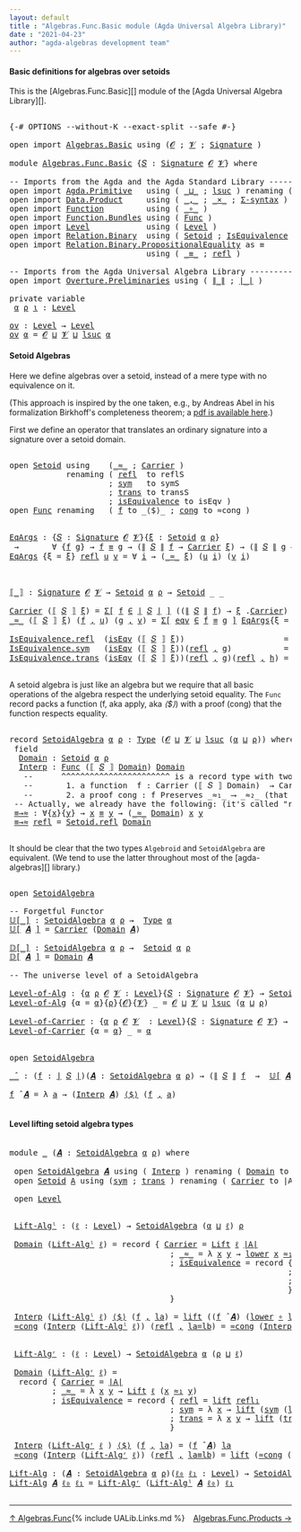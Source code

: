 ```yaml
---
layout: default
title : "Algebras.Func.Basic module (Agda Universal Algebra Library)"
date : "2021-04-23"
author: "agda-algebras development team"
---
```


#### <a id="basic-definitions">Basic definitions for algebras over setoids</a>

This is the [Algebras.Func.Basic][] module of the [Agda Universal Algebra Library][].

<pre class="Agda">

<a id="338" class="Symbol">{-#</a> <a id="342" class="Keyword">OPTIONS</a> <a id="350" class="Pragma">--without-K</a> <a id="362" class="Pragma">--exact-split</a> <a id="376" class="Pragma">--safe</a> <a id="383" class="Symbol">#-}</a>

<a id="388" class="Keyword">open</a> <a id="393" class="Keyword">import</a> <a id="400" href="Algebras.Basic.html" class="Module">Algebras.Basic</a> <a id="415" class="Keyword">using</a> <a id="421" class="Symbol">(</a><a id="422" href="Algebras.Basic.html#1130" class="Generalizable">𝓞</a> <a id="424" class="Symbol">;</a> <a id="426" href="Algebras.Basic.html#1132" class="Generalizable">𝓥</a> <a id="428" class="Symbol">;</a> <a id="430" href="Algebras.Basic.html#3858" class="Function">Signature</a> <a id="440" class="Symbol">)</a>

<a id="443" class="Keyword">module</a> <a id="450" href="Algebras.Func.Basic.html" class="Module">Algebras.Func.Basic</a> <a id="470" class="Symbol">{</a><a id="471" href="Algebras.Func.Basic.html#471" class="Bound">𝑆</a> <a id="473" class="Symbol">:</a> <a id="475" href="Algebras.Basic.html#3858" class="Function">Signature</a> <a id="485" href="Algebras.Basic.html#1130" class="Generalizable">𝓞</a> <a id="487" href="Algebras.Basic.html#1132" class="Generalizable">𝓥</a><a id="488" class="Symbol">}</a> <a id="490" class="Keyword">where</a>

<a id="497" class="Comment">-- Imports from the Agda and the Agda Standard Library --------------------</a>
<a id="573" class="Keyword">open</a> <a id="578" class="Keyword">import</a> <a id="585" href="Agda.Primitive.html" class="Module">Agda.Primitive</a>   <a id="602" class="Keyword">using</a> <a id="608" class="Symbol">(</a> <a id="610" href="Agda.Primitive.html#810" class="Primitive Operator">_⊔_</a> <a id="614" class="Symbol">;</a> <a id="616" href="Agda.Primitive.html#780" class="Primitive">lsuc</a> <a id="621" class="Symbol">)</a> <a id="623" class="Keyword">renaming</a> <a id="632" class="Symbol">(</a> <a id="634" href="Agda.Primitive.html#326" class="Primitive">Set</a> <a id="638" class="Symbol">to</a> <a id="641" class="Primitive">Type</a> <a id="646" class="Symbol">)</a>
<a id="648" class="Keyword">open</a> <a id="653" class="Keyword">import</a> <a id="660" href="Data.Product.html" class="Module">Data.Product</a>     <a id="677" class="Keyword">using</a> <a id="683" class="Symbol">(</a> <a id="685" href="Agda.Builtin.Sigma.html#236" class="InductiveConstructor Operator">_,_</a> <a id="689" class="Symbol">;</a> <a id="691" href="Data.Product.html#1167" class="Function Operator">_×_</a> <a id="695" class="Symbol">;</a> <a id="697" href="Data.Product.html#916" class="Function">Σ-syntax</a> <a id="706" class="Symbol">)</a>
<a id="708" class="Keyword">open</a> <a id="713" class="Keyword">import</a> <a id="720" href="Function.html" class="Module">Function</a>         <a id="737" class="Keyword">using</a> <a id="743" class="Symbol">(</a> <a id="745" href="Function.Base.html#1031" class="Function Operator">_∘_</a> <a id="749" class="Symbol">)</a>
<a id="751" class="Keyword">open</a> <a id="756" class="Keyword">import</a> <a id="763" href="Function.Bundles.html" class="Module">Function.Bundles</a> <a id="780" class="Keyword">using</a> <a id="786" class="Symbol">(</a> <a id="788" href="Function.Bundles.html#1868" class="Record">Func</a> <a id="793" class="Symbol">)</a>
<a id="795" class="Keyword">open</a> <a id="800" class="Keyword">import</a> <a id="807" href="Level.html" class="Module">Level</a>            <a id="824" class="Keyword">using</a> <a id="830" class="Symbol">(</a> <a id="832" href="Agda.Primitive.html#597" class="Postulate">Level</a> <a id="838" class="Symbol">)</a>
<a id="840" class="Keyword">open</a> <a id="845" class="Keyword">import</a> <a id="852" href="Relation.Binary.html" class="Module">Relation.Binary</a>  <a id="869" class="Keyword">using</a> <a id="875" class="Symbol">(</a> <a id="877" href="Relation.Binary.Bundles.html#1009" class="Record">Setoid</a> <a id="884" class="Symbol">;</a> <a id="886" href="Relation.Binary.Structures.html#1522" class="Record">IsEquivalence</a> <a id="900" class="Symbol">)</a>
<a id="902" class="Keyword">open</a> <a id="907" class="Keyword">import</a> <a id="914" href="Relation.Binary.PropositionalEquality.html" class="Module">Relation.Binary.PropositionalEquality</a> <a id="952" class="Symbol">as</a> <a id="955" class="Module">≡</a>
                             <a id="986" class="Keyword">using</a> <a id="992" class="Symbol">(</a> <a id="994" href="Agda.Builtin.Equality.html#151" class="Datatype Operator">_≡_</a> <a id="998" class="Symbol">;</a> <a id="1000" href="Agda.Builtin.Equality.html#208" class="InductiveConstructor">refl</a> <a id="1005" class="Symbol">)</a>

<a id="1008" class="Comment">-- Imports from the Agda Universal Algebra Library ----------------------</a>
<a id="1082" class="Keyword">open</a> <a id="1087" class="Keyword">import</a> <a id="1094" href="Overture.Preliminaries.html" class="Module">Overture.Preliminaries</a> <a id="1117" class="Keyword">using</a> <a id="1123" class="Symbol">(</a> <a id="1125" href="Overture.Preliminaries.html#4420" class="Function Operator">∥_∥</a> <a id="1129" class="Symbol">;</a> <a id="1131" href="Overture.Preliminaries.html#4382" class="Function Operator">∣_∣</a> <a id="1135" class="Symbol">)</a>

<a id="1138" class="Keyword">private</a> <a id="1146" class="Keyword">variable</a>
 <a id="1156" href="Algebras.Func.Basic.html#1156" class="Generalizable">α</a> <a id="1158" href="Algebras.Func.Basic.html#1158" class="Generalizable">ρ</a> <a id="1160" href="Algebras.Func.Basic.html#1160" class="Generalizable">ι</a> <a id="1162" class="Symbol">:</a> <a id="1164" href="Agda.Primitive.html#597" class="Postulate">Level</a>

<a id="ov"></a><a id="1171" href="Algebras.Func.Basic.html#1171" class="Function">ov</a> <a id="1174" class="Symbol">:</a> <a id="1176" href="Agda.Primitive.html#597" class="Postulate">Level</a> <a id="1182" class="Symbol">→</a> <a id="1184" href="Agda.Primitive.html#597" class="Postulate">Level</a>
<a id="1190" href="Algebras.Func.Basic.html#1171" class="Function">ov</a> <a id="1193" href="Algebras.Func.Basic.html#1193" class="Bound">α</a> <a id="1195" class="Symbol">=</a> <a id="1197" href="Algebras.Func.Basic.html#485" class="Bound">𝓞</a> <a id="1199" href="Agda.Primitive.html#810" class="Primitive Operator">⊔</a> <a id="1201" href="Algebras.Func.Basic.html#487" class="Bound">𝓥</a> <a id="1203" href="Agda.Primitive.html#810" class="Primitive Operator">⊔</a> <a id="1205" href="Agda.Primitive.html#780" class="Primitive">lsuc</a> <a id="1210" href="Algebras.Func.Basic.html#1193" class="Bound">α</a>
</pre>


#### <a id="setoid-algebras">Setoid Algebras</a>

Here we define algebras over a setoid, instead of a mere type with no equivalence on it.

(This approach is inspired by the one taken, e.g., by Andreas Abel in his formalization Birkhoff's completeness theorem; a [pdf is available here](http://www.cse.chalmers.se/~abela/agda/MultiSortedAlgebra.pdf).)

First we define an operator that translates an ordinary signature into a signature over a setoid domain.

<pre class="Agda">

<a id="1698" class="Keyword">open</a> <a id="1703" href="Relation.Binary.Bundles.html#1009" class="Module">Setoid</a> <a id="1710" class="Keyword">using</a>    <a id="1719" class="Symbol">(</a><a id="1720" href="Relation.Binary.Bundles.html#1098" class="Field Operator">_≈_</a> <a id="1724" class="Symbol">;</a> <a id="1726" href="Relation.Binary.Bundles.html#1072" class="Field">Carrier</a> <a id="1734" class="Symbol">)</a>
            <a id="1748" class="Keyword">renaming</a> <a id="1757" class="Symbol">(</a> <a id="1759" href="Relation.Binary.Structures.html#1568" class="Function">refl</a>  <a id="1765" class="Symbol">to</a> <a id="1768" class="Function">reflS</a>
                     <a id="1795" class="Symbol">;</a> <a id="1797" href="Relation.Binary.Structures.html#1594" class="Function">sym</a>   <a id="1803" class="Symbol">to</a> <a id="1806" class="Function">symS</a>
                     <a id="1832" class="Symbol">;</a> <a id="1834" href="Relation.Binary.Structures.html#1620" class="Function">trans</a> <a id="1840" class="Symbol">to</a> <a id="1843" class="Function">transS</a>
                     <a id="1871" class="Symbol">;</a> <a id="1873" href="Relation.Binary.Bundles.html#1132" class="Field">isEquivalence</a> <a id="1887" class="Symbol">to</a> <a id="1890" class="Field">isEqv</a> <a id="1896" class="Symbol">)</a>
<a id="1898" class="Keyword">open</a> <a id="1903" href="Function.Bundles.html#1868" class="Module">Func</a> <a id="1908" class="Keyword">renaming</a>   <a id="1919" class="Symbol">(</a> <a id="1921" href="Function.Bundles.html#1919" class="Field">f</a> <a id="1923" class="Symbol">to</a> <a id="1926" class="Field">_⟨$⟩_</a> <a id="1932" class="Symbol">;</a> <a id="1934" href="Function.Bundles.html#1938" class="Field">cong</a> <a id="1939" class="Symbol">to</a> <a id="1942" class="Field">≈cong</a> <a id="1948" class="Symbol">)</a>


<a id="EqArgs"></a><a id="1952" href="Algebras.Func.Basic.html#1952" class="Function">EqArgs</a> <a id="1959" class="Symbol">:</a> <a id="1961" class="Symbol">{</a><a id="1962" href="Algebras.Func.Basic.html#1962" class="Bound">𝑆</a> <a id="1964" class="Symbol">:</a> <a id="1966" href="Algebras.Basic.html#3858" class="Function">Signature</a> <a id="1976" href="Algebras.Func.Basic.html#485" class="Bound">𝓞</a> <a id="1978" href="Algebras.Func.Basic.html#487" class="Bound">𝓥</a><a id="1979" class="Symbol">}{</a><a id="1981" href="Algebras.Func.Basic.html#1981" class="Bound">ξ</a> <a id="1983" class="Symbol">:</a> <a id="1985" href="Relation.Binary.Bundles.html#1009" class="Record">Setoid</a> <a id="1992" href="Algebras.Func.Basic.html#1156" class="Generalizable">α</a> <a id="1994" href="Algebras.Func.Basic.html#1158" class="Generalizable">ρ</a><a id="1995" class="Symbol">}</a>
 <a id="1998" class="Symbol">→</a>       <a id="2006" class="Symbol">∀</a> <a id="2008" class="Symbol">{</a><a id="2009" href="Algebras.Func.Basic.html#2009" class="Bound">f</a> <a id="2011" href="Algebras.Func.Basic.html#2011" class="Bound">g</a><a id="2012" class="Symbol">}</a> <a id="2014" class="Symbol">→</a> <a id="2016" href="Algebras.Func.Basic.html#2009" class="Bound">f</a> <a id="2018" href="Agda.Builtin.Equality.html#151" class="Datatype Operator">≡</a> <a id="2020" href="Algebras.Func.Basic.html#2011" class="Bound">g</a> <a id="2022" class="Symbol">→</a> <a id="2024" class="Symbol">(</a><a id="2025" href="Overture.Preliminaries.html#4420" class="Function Operator">∥</a> <a id="2027" href="Algebras.Func.Basic.html#1962" class="Bound">𝑆</a> <a id="2029" href="Overture.Preliminaries.html#4420" class="Function Operator">∥</a> <a id="2031" href="Algebras.Func.Basic.html#2009" class="Bound">f</a> <a id="2033" class="Symbol">→</a> <a id="2035" href="Relation.Binary.Bundles.html#1072" class="Field">Carrier</a> <a id="2043" href="Algebras.Func.Basic.html#1981" class="Bound">ξ</a><a id="2044" class="Symbol">)</a> <a id="2046" class="Symbol">→</a> <a id="2048" class="Symbol">(</a><a id="2049" href="Overture.Preliminaries.html#4420" class="Function Operator">∥</a> <a id="2051" href="Algebras.Func.Basic.html#1962" class="Bound">𝑆</a> <a id="2053" href="Overture.Preliminaries.html#4420" class="Function Operator">∥</a> <a id="2055" href="Algebras.Func.Basic.html#2011" class="Bound">g</a> <a id="2057" class="Symbol">→</a> <a id="2059" href="Relation.Binary.Bundles.html#1072" class="Field">Carrier</a> <a id="2067" href="Algebras.Func.Basic.html#1981" class="Bound">ξ</a><a id="2068" class="Symbol">)</a> <a id="2070" class="Symbol">→</a> <a id="2072" href="Algebras.Func.Basic.html#641" class="Primitive">Type</a> <a id="2077" class="Symbol">(</a><a id="2078" href="Algebras.Func.Basic.html#487" class="Bound">𝓥</a> <a id="2080" href="Agda.Primitive.html#810" class="Primitive Operator">⊔</a> <a id="2082" href="Algebras.Func.Basic.html#1158" class="Generalizable">ρ</a><a id="2083" class="Symbol">)</a>
<a id="2085" href="Algebras.Func.Basic.html#1952" class="Function">EqArgs</a> <a id="2092" class="Symbol">{</a><a id="2093" class="Argument">ξ</a> <a id="2095" class="Symbol">=</a> <a id="2097" href="Algebras.Func.Basic.html#2097" class="Bound">ξ</a><a id="2098" class="Symbol">}</a> <a id="2100" href="Agda.Builtin.Equality.html#208" class="InductiveConstructor">refl</a> <a id="2105" href="Algebras.Func.Basic.html#2105" class="Bound">u</a> <a id="2107" href="Algebras.Func.Basic.html#2107" class="Bound">v</a> <a id="2109" class="Symbol">=</a> <a id="2111" class="Symbol">∀</a> <a id="2113" href="Algebras.Func.Basic.html#2113" class="Bound">i</a> <a id="2115" class="Symbol">→</a> <a id="2117" class="Symbol">(</a><a id="2118" href="Relation.Binary.Bundles.html#1098" class="Field Operator">_≈_</a> <a id="2122" href="Algebras.Func.Basic.html#2097" class="Bound">ξ</a><a id="2123" class="Symbol">)</a> <a id="2125" class="Symbol">(</a><a id="2126" href="Algebras.Func.Basic.html#2105" class="Bound">u</a> <a id="2128" href="Algebras.Func.Basic.html#2113" class="Bound">i</a><a id="2129" class="Symbol">)</a> <a id="2131" class="Symbol">(</a><a id="2132" href="Algebras.Func.Basic.html#2107" class="Bound">v</a> <a id="2134" href="Algebras.Func.Basic.html#2113" class="Bound">i</a><a id="2135" class="Symbol">)</a>



<a id="⟦_⟧"></a><a id="2140" href="Algebras.Func.Basic.html#2140" class="Function Operator">⟦_⟧</a> <a id="2144" class="Symbol">:</a> <a id="2146" href="Algebras.Basic.html#3858" class="Function">Signature</a> <a id="2156" href="Algebras.Func.Basic.html#485" class="Bound">𝓞</a> <a id="2158" href="Algebras.Func.Basic.html#487" class="Bound">𝓥</a> <a id="2160" class="Symbol">→</a> <a id="2162" href="Relation.Binary.Bundles.html#1009" class="Record">Setoid</a> <a id="2169" href="Algebras.Func.Basic.html#1156" class="Generalizable">α</a> <a id="2171" href="Algebras.Func.Basic.html#1158" class="Generalizable">ρ</a> <a id="2173" class="Symbol">→</a> <a id="2175" href="Relation.Binary.Bundles.html#1009" class="Record">Setoid</a> <a id="2182" class="Symbol">_</a> <a id="2184" class="Symbol">_</a>

<a id="2187" href="Relation.Binary.Bundles.html#1072" class="Field">Carrier</a> <a id="2195" class="Symbol">(</a><a id="2196" href="Algebras.Func.Basic.html#2140" class="Function Operator">⟦</a> <a id="2198" href="Algebras.Func.Basic.html#2198" class="Bound">𝑆</a> <a id="2200" href="Algebras.Func.Basic.html#2140" class="Function Operator">⟧</a> <a id="2202" href="Algebras.Func.Basic.html#2202" class="Bound">ξ</a><a id="2203" class="Symbol">)</a> <a id="2205" class="Symbol">=</a> <a id="2207" href="Data.Product.html#916" class="Function">Σ[</a> <a id="2210" href="Algebras.Func.Basic.html#2210" class="Bound">f</a> <a id="2212" href="Data.Product.html#916" class="Function">∈</a> <a id="2214" href="Overture.Preliminaries.html#4382" class="Function Operator">∣</a> <a id="2216" href="Algebras.Func.Basic.html#2198" class="Bound">𝑆</a> <a id="2218" href="Overture.Preliminaries.html#4382" class="Function Operator">∣</a> <a id="2220" href="Data.Product.html#916" class="Function">]</a> <a id="2222" class="Symbol">((</a><a id="2224" href="Overture.Preliminaries.html#4420" class="Function Operator">∥</a> <a id="2226" href="Algebras.Func.Basic.html#2198" class="Bound">𝑆</a> <a id="2228" href="Overture.Preliminaries.html#4420" class="Function Operator">∥</a> <a id="2230" href="Algebras.Func.Basic.html#2210" class="Bound">f</a><a id="2231" class="Symbol">)</a> <a id="2233" class="Symbol">→</a> <a id="2235" href="Algebras.Func.Basic.html#2202" class="Bound">ξ</a> <a id="2237" class="Symbol">.</a><a id="2238" href="Relation.Binary.Bundles.html#1072" class="Field">Carrier</a><a id="2245" class="Symbol">)</a>
<a id="2247" href="Relation.Binary.Bundles.html#1098" class="Field Operator">_≈_</a> <a id="2251" class="Symbol">(</a><a id="2252" href="Algebras.Func.Basic.html#2140" class="Function Operator">⟦</a> <a id="2254" href="Algebras.Func.Basic.html#2254" class="Bound">𝑆</a> <a id="2256" href="Algebras.Func.Basic.html#2140" class="Function Operator">⟧</a> <a id="2258" href="Algebras.Func.Basic.html#2258" class="Bound">ξ</a><a id="2259" class="Symbol">)</a> <a id="2261" class="Symbol">(</a><a id="2262" href="Algebras.Func.Basic.html#2262" class="Bound">f</a> <a id="2264" href="Agda.Builtin.Sigma.html#236" class="InductiveConstructor Operator">,</a> <a id="2266" href="Algebras.Func.Basic.html#2266" class="Bound">u</a><a id="2267" class="Symbol">)</a> <a id="2269" class="Symbol">(</a><a id="2270" href="Algebras.Func.Basic.html#2270" class="Bound">g</a> <a id="2272" href="Agda.Builtin.Sigma.html#236" class="InductiveConstructor Operator">,</a> <a id="2274" href="Algebras.Func.Basic.html#2274" class="Bound">v</a><a id="2275" class="Symbol">)</a> <a id="2277" class="Symbol">=</a> <a id="2279" href="Data.Product.html#916" class="Function">Σ[</a> <a id="2282" href="Algebras.Func.Basic.html#2282" class="Bound">eqv</a> <a id="2286" href="Data.Product.html#916" class="Function">∈</a> <a id="2288" href="Algebras.Func.Basic.html#2262" class="Bound">f</a> <a id="2290" href="Agda.Builtin.Equality.html#151" class="Datatype Operator">≡</a> <a id="2292" href="Algebras.Func.Basic.html#2270" class="Bound">g</a> <a id="2294" href="Data.Product.html#916" class="Function">]</a> <a id="2296" href="Algebras.Func.Basic.html#1952" class="Function">EqArgs</a><a id="2302" class="Symbol">{</a><a id="2303" class="Argument">ξ</a> <a id="2305" class="Symbol">=</a> <a id="2307" href="Algebras.Func.Basic.html#2258" class="Bound">ξ</a><a id="2308" class="Symbol">}</a> <a id="2310" href="Algebras.Func.Basic.html#2282" class="Bound">eqv</a> <a id="2314" href="Algebras.Func.Basic.html#2266" class="Bound">u</a> <a id="2316" href="Algebras.Func.Basic.html#2274" class="Bound">v</a>

<a id="2319" href="Relation.Binary.Structures.html#1568" class="Field">IsEquivalence.refl</a>  <a id="2339" class="Symbol">(</a><a id="2340" href="Algebras.Func.Basic.html#1890" class="Field">isEqv</a> <a id="2346" class="Symbol">(</a><a id="2347" href="Algebras.Func.Basic.html#2140" class="Function Operator">⟦</a> <a id="2349" href="Algebras.Func.Basic.html#2349" class="Bound">𝑆</a> <a id="2351" href="Algebras.Func.Basic.html#2140" class="Function Operator">⟧</a> <a id="2353" href="Algebras.Func.Basic.html#2353" class="Bound">ξ</a><a id="2354" class="Symbol">))</a>                     <a id="2377" class="Symbol">=</a> <a id="2379" href="Agda.Builtin.Equality.html#208" class="InductiveConstructor">refl</a> <a id="2384" href="Agda.Builtin.Sigma.html#236" class="InductiveConstructor Operator">,</a> <a id="2386" class="Symbol">λ</a> <a id="2388" href="Algebras.Func.Basic.html#2388" class="Bound">_</a> <a id="2390" class="Symbol">→</a> <a id="2392" href="Algebras.Func.Basic.html#1768" class="Function">reflS</a>  <a id="2399" href="Algebras.Func.Basic.html#2353" class="Bound">ξ</a>
<a id="2401" href="Relation.Binary.Structures.html#1594" class="Field">IsEquivalence.sym</a>   <a id="2421" class="Symbol">(</a><a id="2422" href="Algebras.Func.Basic.html#1890" class="Field">isEqv</a> <a id="2428" class="Symbol">(</a><a id="2429" href="Algebras.Func.Basic.html#2140" class="Function Operator">⟦</a> <a id="2431" href="Algebras.Func.Basic.html#2431" class="Bound">𝑆</a> <a id="2433" href="Algebras.Func.Basic.html#2140" class="Function Operator">⟧</a> <a id="2435" href="Algebras.Func.Basic.html#2435" class="Bound">ξ</a><a id="2436" class="Symbol">))(</a><a id="2439" href="Agda.Builtin.Equality.html#208" class="InductiveConstructor">refl</a> <a id="2444" href="Agda.Builtin.Sigma.html#236" class="InductiveConstructor Operator">,</a> <a id="2446" href="Algebras.Func.Basic.html#2446" class="Bound">g</a><a id="2447" class="Symbol">)</a>           <a id="2459" class="Symbol">=</a> <a id="2461" href="Agda.Builtin.Equality.html#208" class="InductiveConstructor">refl</a> <a id="2466" href="Agda.Builtin.Sigma.html#236" class="InductiveConstructor Operator">,</a> <a id="2468" class="Symbol">λ</a> <a id="2470" href="Algebras.Func.Basic.html#2470" class="Bound">i</a> <a id="2472" class="Symbol">→</a> <a id="2474" href="Algebras.Func.Basic.html#1806" class="Function">symS</a>   <a id="2481" href="Algebras.Func.Basic.html#2435" class="Bound">ξ</a> <a id="2483" class="Symbol">(</a><a id="2484" href="Algebras.Func.Basic.html#2446" class="Bound">g</a> <a id="2486" href="Algebras.Func.Basic.html#2470" class="Bound">i</a><a id="2487" class="Symbol">)</a>
<a id="2489" href="Relation.Binary.Structures.html#1620" class="Field">IsEquivalence.trans</a> <a id="2509" class="Symbol">(</a><a id="2510" href="Algebras.Func.Basic.html#1890" class="Field">isEqv</a> <a id="2516" class="Symbol">(</a><a id="2517" href="Algebras.Func.Basic.html#2140" class="Function Operator">⟦</a> <a id="2519" href="Algebras.Func.Basic.html#2519" class="Bound">𝑆</a> <a id="2521" href="Algebras.Func.Basic.html#2140" class="Function Operator">⟧</a> <a id="2523" href="Algebras.Func.Basic.html#2523" class="Bound">ξ</a><a id="2524" class="Symbol">))(</a><a id="2527" href="Agda.Builtin.Equality.html#208" class="InductiveConstructor">refl</a> <a id="2532" href="Agda.Builtin.Sigma.html#236" class="InductiveConstructor Operator">,</a> <a id="2534" href="Algebras.Func.Basic.html#2534" class="Bound">g</a><a id="2535" class="Symbol">)(</a><a id="2537" href="Agda.Builtin.Equality.html#208" class="InductiveConstructor">refl</a> <a id="2542" href="Agda.Builtin.Sigma.html#236" class="InductiveConstructor Operator">,</a> <a id="2544" href="Algebras.Func.Basic.html#2544" class="Bound">h</a><a id="2545" class="Symbol">)</a> <a id="2547" class="Symbol">=</a> <a id="2549" href="Agda.Builtin.Equality.html#208" class="InductiveConstructor">refl</a> <a id="2554" href="Agda.Builtin.Sigma.html#236" class="InductiveConstructor Operator">,</a> <a id="2556" class="Symbol">λ</a> <a id="2558" href="Algebras.Func.Basic.html#2558" class="Bound">i</a> <a id="2560" class="Symbol">→</a> <a id="2562" href="Algebras.Func.Basic.html#1843" class="Function">transS</a> <a id="2569" href="Algebras.Func.Basic.html#2523" class="Bound">ξ</a> <a id="2571" class="Symbol">(</a><a id="2572" href="Algebras.Func.Basic.html#2534" class="Bound">g</a> <a id="2574" href="Algebras.Func.Basic.html#2558" class="Bound">i</a><a id="2575" class="Symbol">)</a> <a id="2577" class="Symbol">(</a><a id="2578" href="Algebras.Func.Basic.html#2544" class="Bound">h</a> <a id="2580" href="Algebras.Func.Basic.html#2558" class="Bound">i</a><a id="2581" class="Symbol">)</a>

</pre>


A setoid algebra is just like an algebra but we require that all basic operations
of the algebra respect the underlying setoid equality. The `Func` record packs a
function (f, aka apply, aka _⟨$⟩_) with a proof (cong) that the function respects
equality.

<pre class="Agda">

<a id="2867" class="Keyword">record</a> <a id="SetoidAlgebra"></a><a id="2874" href="Algebras.Func.Basic.html#2874" class="Record">SetoidAlgebra</a> <a id="2888" href="Algebras.Func.Basic.html#2888" class="Bound">α</a> <a id="2890" href="Algebras.Func.Basic.html#2890" class="Bound">ρ</a> <a id="2892" class="Symbol">:</a> <a id="2894" href="Algebras.Func.Basic.html#641" class="Primitive">Type</a> <a id="2899" class="Symbol">(</a><a id="2900" href="Algebras.Func.Basic.html#485" class="Bound">𝓞</a> <a id="2902" href="Agda.Primitive.html#810" class="Primitive Operator">⊔</a> <a id="2904" href="Algebras.Func.Basic.html#487" class="Bound">𝓥</a> <a id="2906" href="Agda.Primitive.html#810" class="Primitive Operator">⊔</a> <a id="2908" href="Agda.Primitive.html#780" class="Primitive">lsuc</a> <a id="2913" class="Symbol">(</a><a id="2914" href="Algebras.Func.Basic.html#2888" class="Bound">α</a> <a id="2916" href="Agda.Primitive.html#810" class="Primitive Operator">⊔</a> <a id="2918" href="Algebras.Func.Basic.html#2890" class="Bound">ρ</a><a id="2919" class="Symbol">))</a> <a id="2922" class="Keyword">where</a>
 <a id="2929" class="Keyword">field</a>
  <a id="SetoidAlgebra.Domain"></a><a id="2937" href="Algebras.Func.Basic.html#2937" class="Field">Domain</a> <a id="2944" class="Symbol">:</a> <a id="2946" href="Relation.Binary.Bundles.html#1009" class="Record">Setoid</a> <a id="2953" href="Algebras.Func.Basic.html#2888" class="Bound">α</a> <a id="2955" href="Algebras.Func.Basic.html#2890" class="Bound">ρ</a>
  <a id="SetoidAlgebra.Interp"></a><a id="2959" href="Algebras.Func.Basic.html#2959" class="Field">Interp</a> <a id="2966" class="Symbol">:</a> <a id="2968" href="Function.Bundles.html#1868" class="Record">Func</a> <a id="2973" class="Symbol">(</a><a id="2974" href="Algebras.Func.Basic.html#2140" class="Function Operator">⟦</a> <a id="2976" href="Algebras.Func.Basic.html#471" class="Bound">𝑆</a> <a id="2978" href="Algebras.Func.Basic.html#2140" class="Function Operator">⟧</a> <a id="2980" href="Algebras.Func.Basic.html#2937" class="Field">Domain</a><a id="2986" class="Symbol">)</a> <a id="2988" href="Algebras.Func.Basic.html#2937" class="Field">Domain</a>
   <a id="2998" class="Comment">--      ^^^^^^^^^^^^^^^^^^^^^^^ is a record type with two fields:</a>
   <a id="3067" class="Comment">--       1. a function  f : Carrier (⟦ 𝑆 ⟧ Domain)  → Carrier Domain</a>
   <a id="3139" class="Comment">--       2. a proof cong : f Preserves _≈₁_ ⟶ _≈₂_ (that f preserves the setoid equalities)</a>
 <a id="3232" class="Comment">-- Actually, we already have the following: (it&#39;s called &quot;reflexive&quot;; see Structures.IsEquivalence)</a>
 <a id="SetoidAlgebra.≡→≈"></a><a id="3333" href="Algebras.Func.Basic.html#3333" class="Function">≡→≈</a> <a id="3337" class="Symbol">:</a> <a id="3339" class="Symbol">∀{</a><a id="3341" href="Algebras.Func.Basic.html#3341" class="Bound">x</a><a id="3342" class="Symbol">}{</a><a id="3344" href="Algebras.Func.Basic.html#3344" class="Bound">y</a><a id="3345" class="Symbol">}</a> <a id="3347" class="Symbol">→</a> <a id="3349" href="Algebras.Func.Basic.html#3341" class="Bound">x</a> <a id="3351" href="Agda.Builtin.Equality.html#151" class="Datatype Operator">≡</a> <a id="3353" href="Algebras.Func.Basic.html#3344" class="Bound">y</a> <a id="3355" class="Symbol">→</a> <a id="3357" class="Symbol">(</a><a id="3358" href="Relation.Binary.Bundles.html#1098" class="Field Operator">_≈_</a> <a id="3362" href="Algebras.Func.Basic.html#2937" class="Field">Domain</a><a id="3368" class="Symbol">)</a> <a id="3370" href="Algebras.Func.Basic.html#3341" class="Bound">x</a> <a id="3372" href="Algebras.Func.Basic.html#3344" class="Bound">y</a>
 <a id="3375" href="Algebras.Func.Basic.html#3333" class="Function">≡→≈</a> <a id="3379" href="Agda.Builtin.Equality.html#208" class="InductiveConstructor">refl</a> <a id="3384" class="Symbol">=</a> <a id="3386" href="Relation.Binary.Structures.html#1568" class="Function">Setoid.refl</a> <a id="3398" href="Algebras.Func.Basic.html#2937" class="Field">Domain</a>

</pre>

It should be clear that the two types `Algebroid` and `SetoidAlgebra` are equivalent. (We tend to use the latter throughout most of the [agda-algebras][] library.)

<pre class="Agda">

<a id="3597" class="Keyword">open</a> <a id="3602" href="Algebras.Func.Basic.html#2874" class="Module">SetoidAlgebra</a>

<a id="3617" class="Comment">-- Forgetful Functor</a>
<a id="𝕌[_]"></a><a id="3638" href="Algebras.Func.Basic.html#3638" class="Function Operator">𝕌[_]</a> <a id="3643" class="Symbol">:</a> <a id="3645" href="Algebras.Func.Basic.html#2874" class="Record">SetoidAlgebra</a> <a id="3659" href="Algebras.Func.Basic.html#1156" class="Generalizable">α</a> <a id="3661" href="Algebras.Func.Basic.html#1158" class="Generalizable">ρ</a> <a id="3663" class="Symbol">→</a>  <a id="3666" href="Algebras.Func.Basic.html#641" class="Primitive">Type</a> <a id="3671" href="Algebras.Func.Basic.html#1156" class="Generalizable">α</a>
<a id="3673" href="Algebras.Func.Basic.html#3638" class="Function Operator">𝕌[</a> <a id="3676" href="Algebras.Func.Basic.html#3676" class="Bound">𝑨</a> <a id="3678" href="Algebras.Func.Basic.html#3638" class="Function Operator">]</a> <a id="3680" class="Symbol">=</a> <a id="3682" href="Relation.Binary.Bundles.html#1072" class="Field">Carrier</a> <a id="3690" class="Symbol">(</a><a id="3691" href="Algebras.Func.Basic.html#2937" class="Field">Domain</a> <a id="3698" href="Algebras.Func.Basic.html#3676" class="Bound">𝑨</a><a id="3699" class="Symbol">)</a>

<a id="𝔻[_]"></a><a id="3702" href="Algebras.Func.Basic.html#3702" class="Function Operator">𝔻[_]</a> <a id="3707" class="Symbol">:</a> <a id="3709" href="Algebras.Func.Basic.html#2874" class="Record">SetoidAlgebra</a> <a id="3723" href="Algebras.Func.Basic.html#1156" class="Generalizable">α</a> <a id="3725" href="Algebras.Func.Basic.html#1158" class="Generalizable">ρ</a> <a id="3727" class="Symbol">→</a>  <a id="3730" href="Relation.Binary.Bundles.html#1009" class="Record">Setoid</a> <a id="3737" href="Algebras.Func.Basic.html#1156" class="Generalizable">α</a> <a id="3739" href="Algebras.Func.Basic.html#1158" class="Generalizable">ρ</a>
<a id="3741" href="Algebras.Func.Basic.html#3702" class="Function Operator">𝔻[</a> <a id="3744" href="Algebras.Func.Basic.html#3744" class="Bound">𝑨</a> <a id="3746" href="Algebras.Func.Basic.html#3702" class="Function Operator">]</a> <a id="3748" class="Symbol">=</a> <a id="3750" href="Algebras.Func.Basic.html#2937" class="Field">Domain</a> <a id="3757" href="Algebras.Func.Basic.html#3744" class="Bound">𝑨</a>

<a id="3760" class="Comment">-- The universe level of a SetoidAlgebra</a>

<a id="Level-of-Alg"></a><a id="3802" href="Algebras.Func.Basic.html#3802" class="Function">Level-of-Alg</a> <a id="3815" class="Symbol">:</a> <a id="3817" class="Symbol">{</a><a id="3818" href="Algebras.Func.Basic.html#3818" class="Bound">α</a> <a id="3820" href="Algebras.Func.Basic.html#3820" class="Bound">ρ</a> <a id="3822" href="Algebras.Func.Basic.html#3822" class="Bound">𝓞</a> <a id="3824" href="Algebras.Func.Basic.html#3824" class="Bound">𝓥</a> <a id="3826" class="Symbol">:</a> <a id="3828" href="Agda.Primitive.html#597" class="Postulate">Level</a><a id="3833" class="Symbol">}{</a><a id="3835" href="Algebras.Func.Basic.html#3835" class="Bound">𝑆</a> <a id="3837" class="Symbol">:</a> <a id="3839" href="Algebras.Basic.html#3858" class="Function">Signature</a> <a id="3849" href="Algebras.Func.Basic.html#3822" class="Bound">𝓞</a> <a id="3851" href="Algebras.Func.Basic.html#3824" class="Bound">𝓥</a><a id="3852" class="Symbol">}</a> <a id="3854" class="Symbol">→</a> <a id="3856" href="Algebras.Func.Basic.html#2874" class="Record">SetoidAlgebra</a> <a id="3870" href="Algebras.Func.Basic.html#3818" class="Bound">α</a> <a id="3872" href="Algebras.Func.Basic.html#3820" class="Bound">ρ</a> <a id="3874" class="Symbol">→</a> <a id="3876" href="Agda.Primitive.html#597" class="Postulate">Level</a>
<a id="3882" href="Algebras.Func.Basic.html#3802" class="Function">Level-of-Alg</a> <a id="3895" class="Symbol">{</a><a id="3896" class="Argument">α</a> <a id="3898" class="Symbol">=</a> <a id="3900" href="Algebras.Func.Basic.html#3900" class="Bound">α</a><a id="3901" class="Symbol">}{</a><a id="3903" href="Algebras.Func.Basic.html#3903" class="Bound">ρ</a><a id="3904" class="Symbol">}{</a><a id="3906" href="Algebras.Func.Basic.html#3906" class="Bound">𝓞</a><a id="3907" class="Symbol">}{</a><a id="3909" href="Algebras.Func.Basic.html#3909" class="Bound">𝓥</a><a id="3910" class="Symbol">}</a> <a id="3912" class="Symbol">_</a> <a id="3914" class="Symbol">=</a> <a id="3916" href="Algebras.Func.Basic.html#3906" class="Bound">𝓞</a> <a id="3918" href="Agda.Primitive.html#810" class="Primitive Operator">⊔</a> <a id="3920" href="Algebras.Func.Basic.html#3909" class="Bound">𝓥</a> <a id="3922" href="Agda.Primitive.html#810" class="Primitive Operator">⊔</a> <a id="3924" href="Agda.Primitive.html#780" class="Primitive">lsuc</a> <a id="3929" class="Symbol">(</a><a id="3930" href="Algebras.Func.Basic.html#3900" class="Bound">α</a> <a id="3932" href="Agda.Primitive.html#810" class="Primitive Operator">⊔</a> <a id="3934" href="Algebras.Func.Basic.html#3903" class="Bound">ρ</a><a id="3935" class="Symbol">)</a>

<a id="Level-of-Carrier"></a><a id="3938" href="Algebras.Func.Basic.html#3938" class="Function">Level-of-Carrier</a> <a id="3955" class="Symbol">:</a> <a id="3957" class="Symbol">{</a><a id="3958" href="Algebras.Func.Basic.html#3958" class="Bound">α</a> <a id="3960" href="Algebras.Func.Basic.html#3960" class="Bound">ρ</a> <a id="3962" href="Algebras.Func.Basic.html#3962" class="Bound">𝓞</a> <a id="3964" href="Algebras.Func.Basic.html#3964" class="Bound">𝓥</a>  <a id="3967" class="Symbol">:</a> <a id="3969" href="Agda.Primitive.html#597" class="Postulate">Level</a><a id="3974" class="Symbol">}{</a><a id="3976" href="Algebras.Func.Basic.html#3976" class="Bound">𝑆</a> <a id="3978" class="Symbol">:</a> <a id="3980" href="Algebras.Basic.html#3858" class="Function">Signature</a> <a id="3990" href="Algebras.Func.Basic.html#3962" class="Bound">𝓞</a> <a id="3992" href="Algebras.Func.Basic.html#3964" class="Bound">𝓥</a><a id="3993" class="Symbol">}</a> <a id="3995" class="Symbol">→</a> <a id="3997" href="Algebras.Func.Basic.html#2874" class="Record">SetoidAlgebra</a> <a id="4011" href="Algebras.Func.Basic.html#3958" class="Bound">α</a> <a id="4013" href="Algebras.Func.Basic.html#3960" class="Bound">ρ</a> <a id="4015" class="Symbol">→</a> <a id="4017" href="Agda.Primitive.html#597" class="Postulate">Level</a>
<a id="4023" href="Algebras.Func.Basic.html#3938" class="Function">Level-of-Carrier</a> <a id="4040" class="Symbol">{</a><a id="4041" class="Argument">α</a> <a id="4043" class="Symbol">=</a> <a id="4045" href="Algebras.Func.Basic.html#4045" class="Bound">α</a><a id="4046" class="Symbol">}</a> <a id="4048" class="Symbol">_</a> <a id="4050" class="Symbol">=</a> <a id="4052" href="Algebras.Func.Basic.html#4045" class="Bound">α</a>


<a id="4056" class="Keyword">open</a> <a id="4061" href="Algebras.Func.Basic.html#2874" class="Module">SetoidAlgebra</a>

<a id="_̂_"></a><a id="4076" href="Algebras.Func.Basic.html#4076" class="Function Operator">_̂_</a> <a id="4080" class="Symbol">:</a> <a id="4082" class="Symbol">(</a><a id="4083" href="Algebras.Func.Basic.html#4083" class="Bound">f</a> <a id="4085" class="Symbol">:</a> <a id="4087" href="Overture.Preliminaries.html#4382" class="Function Operator">∣</a> <a id="4089" href="Algebras.Func.Basic.html#471" class="Bound">𝑆</a> <a id="4091" href="Overture.Preliminaries.html#4382" class="Function Operator">∣</a><a id="4092" class="Symbol">)(</a><a id="4094" href="Algebras.Func.Basic.html#4094" class="Bound">𝑨</a> <a id="4096" class="Symbol">:</a> <a id="4098" href="Algebras.Func.Basic.html#2874" class="Record">SetoidAlgebra</a> <a id="4112" href="Algebras.Func.Basic.html#1156" class="Generalizable">α</a> <a id="4114" href="Algebras.Func.Basic.html#1158" class="Generalizable">ρ</a><a id="4115" class="Symbol">)</a> <a id="4117" class="Symbol">→</a> <a id="4119" class="Symbol">(</a><a id="4120" href="Overture.Preliminaries.html#4420" class="Function Operator">∥</a> <a id="4122" href="Algebras.Func.Basic.html#471" class="Bound">𝑆</a> <a id="4124" href="Overture.Preliminaries.html#4420" class="Function Operator">∥</a> <a id="4126" href="Algebras.Func.Basic.html#4083" class="Bound">f</a>  <a id="4129" class="Symbol">→</a>  <a id="4132" href="Algebras.Func.Basic.html#3638" class="Function Operator">𝕌[</a> <a id="4135" href="Algebras.Func.Basic.html#4094" class="Bound">𝑨</a> <a id="4137" href="Algebras.Func.Basic.html#3638" class="Function Operator">]</a><a id="4138" class="Symbol">)</a> <a id="4140" class="Symbol">→</a> <a id="4142" href="Algebras.Func.Basic.html#3638" class="Function Operator">𝕌[</a> <a id="4145" href="Algebras.Func.Basic.html#4094" class="Bound">𝑨</a> <a id="4147" href="Algebras.Func.Basic.html#3638" class="Function Operator">]</a>

<a id="4150" href="Algebras.Func.Basic.html#4150" class="Bound">f</a> <a id="4152" href="Algebras.Func.Basic.html#4076" class="Function Operator">̂</a> <a id="4154" href="Algebras.Func.Basic.html#4154" class="Bound">𝑨</a> <a id="4156" class="Symbol">=</a> <a id="4158" class="Symbol">λ</a> <a id="4160" href="Algebras.Func.Basic.html#4160" class="Bound">a</a> <a id="4162" class="Symbol">→</a> <a id="4164" class="Symbol">(</a><a id="4165" href="Algebras.Func.Basic.html#2959" class="Field">Interp</a> <a id="4172" href="Algebras.Func.Basic.html#4154" class="Bound">𝑨</a><a id="4173" class="Symbol">)</a> <a id="4175" href="Algebras.Func.Basic.html#1926" class="Field Operator">⟨$⟩</a> <a id="4179" class="Symbol">(</a><a id="4180" href="Algebras.Func.Basic.html#4150" class="Bound">f</a> <a id="4182" href="Agda.Builtin.Sigma.html#236" class="InductiveConstructor Operator">,</a> <a id="4184" href="Algebras.Func.Basic.html#4160" class="Bound">a</a><a id="4185" class="Symbol">)</a>

</pre>


#### <a id="level-lifting-setoid-algebra-types">Level lifting setoid algebra types</a>

<pre class="Agda">

<a id="4303" class="Keyword">module</a> <a id="4310" href="Algebras.Func.Basic.html#4310" class="Module">_</a> <a id="4312" class="Symbol">(</a><a id="4313" href="Algebras.Func.Basic.html#4313" class="Bound">𝑨</a> <a id="4315" class="Symbol">:</a> <a id="4317" href="Algebras.Func.Basic.html#2874" class="Record">SetoidAlgebra</a> <a id="4331" href="Algebras.Func.Basic.html#1156" class="Generalizable">α</a> <a id="4333" href="Algebras.Func.Basic.html#1158" class="Generalizable">ρ</a><a id="4334" class="Symbol">)</a> <a id="4336" class="Keyword">where</a>

 <a id="4344" class="Keyword">open</a> <a id="4349" href="Algebras.Func.Basic.html#2874" class="Module">SetoidAlgebra</a> <a id="4363" href="Algebras.Func.Basic.html#4313" class="Bound">𝑨</a> <a id="4365" class="Keyword">using</a> <a id="4371" class="Symbol">(</a> <a id="4373" href="Algebras.Func.Basic.html#2959" class="Field">Interp</a> <a id="4380" class="Symbol">)</a> <a id="4382" class="Keyword">renaming</a> <a id="4391" class="Symbol">(</a> <a id="4393" href="Algebras.Func.Basic.html#2937" class="Field">Domain</a> <a id="4400" class="Symbol">to</a> <a id="4403" class="Field">A</a> <a id="4405" class="Symbol">)</a>
 <a id="4408" class="Keyword">open</a> <a id="4413" href="Relation.Binary.Bundles.html#1009" class="Module">Setoid</a> <a id="4420" href="Algebras.Func.Basic.html#4403" class="Field">A</a> <a id="4422" class="Keyword">using</a> <a id="4428" class="Symbol">(</a><a id="4429" href="Relation.Binary.Structures.html#1594" class="Function">sym</a> <a id="4433" class="Symbol">;</a> <a id="4435" href="Relation.Binary.Structures.html#1620" class="Function">trans</a> <a id="4441" class="Symbol">)</a> <a id="4443" class="Keyword">renaming</a> <a id="4452" class="Symbol">(</a> <a id="4454" href="Relation.Binary.Bundles.html#1072" class="Field">Carrier</a> <a id="4462" class="Symbol">to</a> <a id="4465" class="Field">∣A∣</a> <a id="4469" class="Symbol">;</a> <a id="4471" href="Relation.Binary.Bundles.html#1098" class="Field Operator">_≈_</a> <a id="4475" class="Symbol">to</a> <a id="4478" class="Field Operator">_≈₁_</a> <a id="4483" class="Symbol">;</a> <a id="4485" href="Relation.Binary.Structures.html#1568" class="Function">refl</a> <a id="4490" class="Symbol">to</a> <a id="4493" class="Function">refl₁</a> <a id="4499" class="Symbol">)</a>

 <a id="4503" class="Keyword">open</a> <a id="4508" href="Level.html" class="Module">Level</a>


 <a id="4517" href="Algebras.Func.Basic.html#4517" class="Function">Lift-Algˡ</a> <a id="4527" class="Symbol">:</a> <a id="4529" class="Symbol">(</a><a id="4530" href="Algebras.Func.Basic.html#4530" class="Bound">ℓ</a> <a id="4532" class="Symbol">:</a> <a id="4534" href="Agda.Primitive.html#597" class="Postulate">Level</a><a id="4539" class="Symbol">)</a> <a id="4541" class="Symbol">→</a> <a id="4543" href="Algebras.Func.Basic.html#2874" class="Record">SetoidAlgebra</a> <a id="4557" class="Symbol">(</a><a id="4558" href="Algebras.Func.Basic.html#4331" class="Bound">α</a> <a id="4560" href="Agda.Primitive.html#810" class="Primitive Operator">⊔</a> <a id="4562" href="Algebras.Func.Basic.html#4530" class="Bound">ℓ</a><a id="4563" class="Symbol">)</a> <a id="4565" href="Algebras.Func.Basic.html#4333" class="Bound">ρ</a>

 <a id="4569" href="Algebras.Func.Basic.html#2937" class="Field">Domain</a> <a id="4576" class="Symbol">(</a><a id="4577" href="Algebras.Func.Basic.html#4517" class="Function">Lift-Algˡ</a> <a id="4587" href="Algebras.Func.Basic.html#4587" class="Bound">ℓ</a><a id="4588" class="Symbol">)</a> <a id="4590" class="Symbol">=</a> <a id="4592" class="Keyword">record</a> <a id="4599" class="Symbol">{</a> <a id="4601" href="Relation.Binary.Bundles.html#1072" class="Field">Carrier</a> <a id="4609" class="Symbol">=</a> <a id="4611" href="Level.html#400" class="Record">Lift</a> <a id="4616" href="Algebras.Func.Basic.html#4587" class="Bound">ℓ</a> <a id="4618" href="Algebras.Func.Basic.html#4465" class="Function">∣A∣</a>
                                  <a id="4656" class="Symbol">;</a> <a id="4658" href="Relation.Binary.Bundles.html#1098" class="Field Operator">_≈_</a> <a id="4662" class="Symbol">=</a> <a id="4664" class="Symbol">λ</a> <a id="4666" href="Algebras.Func.Basic.html#4666" class="Bound">x</a> <a id="4668" href="Algebras.Func.Basic.html#4668" class="Bound">y</a> <a id="4670" class="Symbol">→</a> <a id="4672" href="Level.html#470" class="Field">lower</a> <a id="4678" href="Algebras.Func.Basic.html#4666" class="Bound">x</a> <a id="4680" href="Algebras.Func.Basic.html#4478" class="Function Operator">≈₁</a> <a id="4683" href="Level.html#470" class="Field">lower</a> <a id="4689" href="Algebras.Func.Basic.html#4668" class="Bound">y</a>
                                  <a id="4725" class="Symbol">;</a> <a id="4727" href="Relation.Binary.Bundles.html#1132" class="Field">isEquivalence</a> <a id="4741" class="Symbol">=</a> <a id="4743" class="Keyword">record</a> <a id="4750" class="Symbol">{</a> <a id="4752" href="Relation.Binary.Structures.html#1568" class="Field">refl</a> <a id="4757" class="Symbol">=</a> <a id="4759" href="Algebras.Func.Basic.html#4493" class="Function">refl₁</a>
                                                           <a id="4824" class="Symbol">;</a> <a id="4826" href="Relation.Binary.Structures.html#1594" class="Field">sym</a> <a id="4830" class="Symbol">=</a> <a id="4832" href="Relation.Binary.Structures.html#1594" class="Function">sym</a>
                                                           <a id="4895" class="Symbol">;</a> <a id="4897" href="Relation.Binary.Structures.html#1620" class="Field">trans</a> <a id="4903" class="Symbol">=</a> <a id="4905" href="Relation.Binary.Structures.html#1620" class="Function">trans</a>
                                                           <a id="4970" class="Symbol">}</a>
                                  <a id="5006" class="Symbol">}</a>

 <a id="5010" href="Algebras.Func.Basic.html#2959" class="Field">Interp</a> <a id="5017" class="Symbol">(</a><a id="5018" href="Algebras.Func.Basic.html#4517" class="Function">Lift-Algˡ</a> <a id="5028" href="Algebras.Func.Basic.html#5028" class="Bound">ℓ</a><a id="5029" class="Symbol">)</a> <a id="5031" href="Algebras.Func.Basic.html#1926" class="Field Operator">⟨$⟩</a> <a id="5035" class="Symbol">(</a><a id="5036" href="Algebras.Func.Basic.html#5036" class="Bound">f</a> <a id="5038" href="Agda.Builtin.Sigma.html#236" class="InductiveConstructor Operator">,</a> <a id="5040" href="Algebras.Func.Basic.html#5040" class="Bound">la</a><a id="5042" class="Symbol">)</a> <a id="5044" class="Symbol">=</a> <a id="5046" href="Level.html#457" class="InductiveConstructor">lift</a> <a id="5051" class="Symbol">((</a><a id="5053" href="Algebras.Func.Basic.html#5036" class="Bound">f</a> <a id="5055" href="Algebras.Func.Basic.html#4076" class="Function Operator">̂</a> <a id="5057" href="Algebras.Func.Basic.html#4313" class="Bound">𝑨</a><a id="5058" class="Symbol">)</a> <a id="5060" class="Symbol">(</a><a id="5061" href="Level.html#470" class="Field">lower</a> <a id="5067" href="Function.Base.html#1031" class="Function Operator">∘</a> <a id="5069" href="Algebras.Func.Basic.html#5040" class="Bound">la</a><a id="5071" class="Symbol">))</a>
 <a id="5075" href="Algebras.Func.Basic.html#1942" class="Field">≈cong</a> <a id="5081" class="Symbol">(</a><a id="5082" href="Algebras.Func.Basic.html#2959" class="Field">Interp</a> <a id="5089" class="Symbol">(</a><a id="5090" href="Algebras.Func.Basic.html#4517" class="Function">Lift-Algˡ</a> <a id="5100" href="Algebras.Func.Basic.html#5100" class="Bound">ℓ</a><a id="5101" class="Symbol">))</a> <a id="5104" class="Symbol">(</a><a id="5105" href="Agda.Builtin.Equality.html#208" class="InductiveConstructor">refl</a> <a id="5110" href="Agda.Builtin.Sigma.html#236" class="InductiveConstructor Operator">,</a> <a id="5112" href="Algebras.Func.Basic.html#5112" class="Bound">la=lb</a><a id="5117" class="Symbol">)</a> <a id="5119" class="Symbol">=</a> <a id="5121" href="Algebras.Func.Basic.html#1942" class="Field">≈cong</a> <a id="5127" class="Symbol">(</a><a id="5128" href="Algebras.Func.Basic.html#2959" class="Field">Interp</a> <a id="5135" href="Algebras.Func.Basic.html#4313" class="Bound">𝑨</a><a id="5136" class="Symbol">)</a> <a id="5138" class="Symbol">((</a><a id="5140" href="Agda.Builtin.Equality.html#208" class="InductiveConstructor">refl</a> <a id="5145" href="Agda.Builtin.Sigma.html#236" class="InductiveConstructor Operator">,</a> <a id="5147" href="Algebras.Func.Basic.html#5112" class="Bound">la=lb</a><a id="5152" class="Symbol">))</a>


 <a id="5158" href="Algebras.Func.Basic.html#5158" class="Function">Lift-Algʳ</a> <a id="5168" class="Symbol">:</a> <a id="5170" class="Symbol">(</a><a id="5171" href="Algebras.Func.Basic.html#5171" class="Bound">ℓ</a> <a id="5173" class="Symbol">:</a> <a id="5175" href="Agda.Primitive.html#597" class="Postulate">Level</a><a id="5180" class="Symbol">)</a> <a id="5182" class="Symbol">→</a> <a id="5184" href="Algebras.Func.Basic.html#2874" class="Record">SetoidAlgebra</a> <a id="5198" href="Algebras.Func.Basic.html#4331" class="Bound">α</a> <a id="5200" class="Symbol">(</a><a id="5201" href="Algebras.Func.Basic.html#4333" class="Bound">ρ</a> <a id="5203" href="Agda.Primitive.html#810" class="Primitive Operator">⊔</a> <a id="5205" href="Algebras.Func.Basic.html#5171" class="Bound">ℓ</a><a id="5206" class="Symbol">)</a>

 <a id="5210" href="Algebras.Func.Basic.html#2937" class="Field">Domain</a> <a id="5217" class="Symbol">(</a><a id="5218" href="Algebras.Func.Basic.html#5158" class="Function">Lift-Algʳ</a> <a id="5228" href="Algebras.Func.Basic.html#5228" class="Bound">ℓ</a><a id="5229" class="Symbol">)</a> <a id="5231" class="Symbol">=</a>
  <a id="5235" class="Keyword">record</a> <a id="5242" class="Symbol">{</a> <a id="5244" href="Relation.Binary.Bundles.html#1072" class="Field">Carrier</a> <a id="5252" class="Symbol">=</a> <a id="5254" href="Algebras.Func.Basic.html#4465" class="Function">∣A∣</a>
         <a id="5267" class="Symbol">;</a> <a id="5269" href="Relation.Binary.Bundles.html#1098" class="Field Operator">_≈_</a> <a id="5273" class="Symbol">=</a> <a id="5275" class="Symbol">λ</a> <a id="5277" href="Algebras.Func.Basic.html#5277" class="Bound">x</a> <a id="5279" href="Algebras.Func.Basic.html#5279" class="Bound">y</a> <a id="5281" class="Symbol">→</a> <a id="5283" href="Level.html#400" class="Record">Lift</a> <a id="5288" href="Algebras.Func.Basic.html#5228" class="Bound">ℓ</a> <a id="5290" class="Symbol">(</a><a id="5291" href="Algebras.Func.Basic.html#5277" class="Bound">x</a> <a id="5293" href="Algebras.Func.Basic.html#4478" class="Function Operator">≈₁</a> <a id="5296" href="Algebras.Func.Basic.html#5279" class="Bound">y</a><a id="5297" class="Symbol">)</a>
         <a id="5308" class="Symbol">;</a> <a id="5310" href="Relation.Binary.Bundles.html#1132" class="Field">isEquivalence</a> <a id="5324" class="Symbol">=</a> <a id="5326" class="Keyword">record</a> <a id="5333" class="Symbol">{</a> <a id="5335" href="Relation.Binary.Structures.html#1568" class="Field">refl</a> <a id="5340" class="Symbol">=</a> <a id="5342" href="Level.html#457" class="InductiveConstructor">lift</a> <a id="5347" href="Algebras.Func.Basic.html#4493" class="Function">refl₁</a>
                                  <a id="5387" class="Symbol">;</a> <a id="5389" href="Relation.Binary.Structures.html#1594" class="Field">sym</a> <a id="5393" class="Symbol">=</a> <a id="5395" class="Symbol">λ</a> <a id="5397" href="Algebras.Func.Basic.html#5397" class="Bound">x</a> <a id="5399" class="Symbol">→</a> <a id="5401" href="Level.html#457" class="InductiveConstructor">lift</a> <a id="5406" class="Symbol">(</a><a id="5407" href="Relation.Binary.Structures.html#1594" class="Function">sym</a> <a id="5411" class="Symbol">(</a><a id="5412" href="Level.html#470" class="Field">lower</a> <a id="5418" href="Algebras.Func.Basic.html#5397" class="Bound">x</a><a id="5419" class="Symbol">))</a>
                                  <a id="5456" class="Symbol">;</a> <a id="5458" href="Relation.Binary.Structures.html#1620" class="Field">trans</a> <a id="5464" class="Symbol">=</a> <a id="5466" class="Symbol">λ</a> <a id="5468" href="Algebras.Func.Basic.html#5468" class="Bound">x</a> <a id="5470" href="Algebras.Func.Basic.html#5470" class="Bound">y</a> <a id="5472" class="Symbol">→</a> <a id="5474" href="Level.html#457" class="InductiveConstructor">lift</a> <a id="5479" class="Symbol">(</a><a id="5480" href="Relation.Binary.Structures.html#1620" class="Function">trans</a> <a id="5486" class="Symbol">(</a><a id="5487" href="Level.html#470" class="Field">lower</a> <a id="5493" href="Algebras.Func.Basic.html#5468" class="Bound">x</a><a id="5494" class="Symbol">)</a> <a id="5496" class="Symbol">(</a><a id="5497" href="Level.html#470" class="Field">lower</a> <a id="5503" href="Algebras.Func.Basic.html#5470" class="Bound">y</a><a id="5504" class="Symbol">))</a>  <a id="5508" class="Symbol">}</a>
                                  <a id="5544" class="Symbol">}</a>

 <a id="5548" href="Algebras.Func.Basic.html#2959" class="Field">Interp</a> <a id="5555" class="Symbol">(</a><a id="5556" href="Algebras.Func.Basic.html#5158" class="Function">Lift-Algʳ</a> <a id="5566" href="Algebras.Func.Basic.html#5566" class="Bound">ℓ</a> <a id="5568" class="Symbol">)</a> <a id="5570" href="Algebras.Func.Basic.html#1926" class="Field Operator">⟨$⟩</a> <a id="5574" class="Symbol">(</a><a id="5575" href="Algebras.Func.Basic.html#5575" class="Bound">f</a> <a id="5577" href="Agda.Builtin.Sigma.html#236" class="InductiveConstructor Operator">,</a> <a id="5579" href="Algebras.Func.Basic.html#5579" class="Bound">la</a><a id="5581" class="Symbol">)</a> <a id="5583" class="Symbol">=</a> <a id="5585" class="Symbol">(</a><a id="5586" href="Algebras.Func.Basic.html#5575" class="Bound">f</a> <a id="5588" href="Algebras.Func.Basic.html#4076" class="Function Operator">̂</a> <a id="5590" href="Algebras.Func.Basic.html#4313" class="Bound">𝑨</a><a id="5591" class="Symbol">)</a> <a id="5593" href="Algebras.Func.Basic.html#5579" class="Bound">la</a>
 <a id="5597" href="Algebras.Func.Basic.html#1942" class="Field">≈cong</a> <a id="5603" class="Symbol">(</a><a id="5604" href="Algebras.Func.Basic.html#2959" class="Field">Interp</a> <a id="5611" class="Symbol">(</a><a id="5612" href="Algebras.Func.Basic.html#5158" class="Function">Lift-Algʳ</a> <a id="5622" href="Algebras.Func.Basic.html#5622" class="Bound">ℓ</a><a id="5623" class="Symbol">))</a> <a id="5626" class="Symbol">(</a><a id="5627" href="Agda.Builtin.Equality.html#208" class="InductiveConstructor">refl</a> <a id="5632" href="Agda.Builtin.Sigma.html#236" class="InductiveConstructor Operator">,</a> <a id="5634" href="Algebras.Func.Basic.html#5634" class="Bound">la≡lb</a><a id="5639" class="Symbol">)</a> <a id="5641" class="Symbol">=</a> <a id="5643" href="Level.html#457" class="InductiveConstructor">lift</a> <a id="5648" class="Symbol">(</a><a id="5649" href="Algebras.Func.Basic.html#1942" class="Field">≈cong</a> <a id="5655" class="Symbol">(</a><a id="5656" href="Algebras.Func.Basic.html#2959" class="Field">Interp</a> <a id="5663" href="Algebras.Func.Basic.html#4313" class="Bound">𝑨</a><a id="5664" class="Symbol">)</a> <a id="5666" class="Symbol">(</a><a id="5667" href="Agda.Builtin.Equality.html#208" class="InductiveConstructor">≡.refl</a> <a id="5674" href="Agda.Builtin.Sigma.html#236" class="InductiveConstructor Operator">,</a> <a id="5676" class="Symbol">λ</a> <a id="5678" href="Algebras.Func.Basic.html#5678" class="Bound">i</a> <a id="5680" class="Symbol">→</a> <a id="5682" href="Level.html#470" class="Field">lower</a> <a id="5688" class="Symbol">(</a><a id="5689" href="Algebras.Func.Basic.html#5634" class="Bound">la≡lb</a> <a id="5695" href="Algebras.Func.Basic.html#5678" class="Bound">i</a><a id="5696" class="Symbol">)))</a>

<a id="Lift-Alg"></a><a id="5701" href="Algebras.Func.Basic.html#5701" class="Function">Lift-Alg</a> <a id="5710" class="Symbol">:</a> <a id="5712" class="Symbol">(</a><a id="5713" href="Algebras.Func.Basic.html#5713" class="Bound">𝑨</a> <a id="5715" class="Symbol">:</a> <a id="5717" href="Algebras.Func.Basic.html#2874" class="Record">SetoidAlgebra</a> <a id="5731" href="Algebras.Func.Basic.html#1156" class="Generalizable">α</a> <a id="5733" href="Algebras.Func.Basic.html#1158" class="Generalizable">ρ</a><a id="5734" class="Symbol">)(</a><a id="5736" href="Algebras.Func.Basic.html#5736" class="Bound">ℓ₀</a> <a id="5739" href="Algebras.Func.Basic.html#5739" class="Bound">ℓ₁</a> <a id="5742" class="Symbol">:</a> <a id="5744" href="Agda.Primitive.html#597" class="Postulate">Level</a><a id="5749" class="Symbol">)</a> <a id="5751" class="Symbol">→</a> <a id="5753" href="Algebras.Func.Basic.html#2874" class="Record">SetoidAlgebra</a> <a id="5767" class="Symbol">(</a><a id="5768" href="Algebras.Func.Basic.html#1156" class="Generalizable">α</a> <a id="5770" href="Agda.Primitive.html#810" class="Primitive Operator">⊔</a> <a id="5772" href="Algebras.Func.Basic.html#5736" class="Bound">ℓ₀</a><a id="5774" class="Symbol">)</a> <a id="5776" class="Symbol">(</a><a id="5777" href="Algebras.Func.Basic.html#1158" class="Generalizable">ρ</a> <a id="5779" href="Agda.Primitive.html#810" class="Primitive Operator">⊔</a> <a id="5781" href="Algebras.Func.Basic.html#5739" class="Bound">ℓ₁</a><a id="5783" class="Symbol">)</a>
<a id="5785" href="Algebras.Func.Basic.html#5701" class="Function">Lift-Alg</a> <a id="5794" href="Algebras.Func.Basic.html#5794" class="Bound">𝑨</a> <a id="5796" href="Algebras.Func.Basic.html#5796" class="Bound">ℓ₀</a> <a id="5799" href="Algebras.Func.Basic.html#5799" class="Bound">ℓ₁</a> <a id="5802" class="Symbol">=</a> <a id="5804" href="Algebras.Func.Basic.html#5158" class="Function">Lift-Algʳ</a> <a id="5814" class="Symbol">(</a><a id="5815" href="Algebras.Func.Basic.html#4517" class="Function">Lift-Algˡ</a> <a id="5825" href="Algebras.Func.Basic.html#5794" class="Bound">𝑨</a> <a id="5827" href="Algebras.Func.Basic.html#5796" class="Bound">ℓ₀</a><a id="5829" class="Symbol">)</a> <a id="5831" href="Algebras.Func.Basic.html#5799" class="Bound">ℓ₁</a>

</pre>


--------------------------------

<span style="float:left;">[↑ Algebras.Func](Algebras.Func.html)</span>
<span style="float:right;">[Algebras.Func.Products →](Algebras.Func.Products.html)</span>

{% include UALib.Links.md %}
